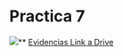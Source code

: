 # Practica 7
![](https://lh6.googleusercontent.com/awGf09vaFp-XkzpsZIWMtu_0wJu4a13WfZBj_u5h2IOKLNEOT1dCrAvSpFrlFsxJZhTRPupWj1s9vhz0-dlYqDwqKC5enV4IuuUjv4b39ri5tsKjC0vY_4EDw_yO2DC74DjBqlJqGgETD7sbjNQ39sHjCR2yO7hsykfvYY2khrIhgibZAIGAl72tT55tyA)**
[Evidencias Link a Drive](https://drive.google.com/drive/folders/1STsEtbYOB3_8zhjnzv0Xe9J6Sry3fW-U?usp=sharing)

